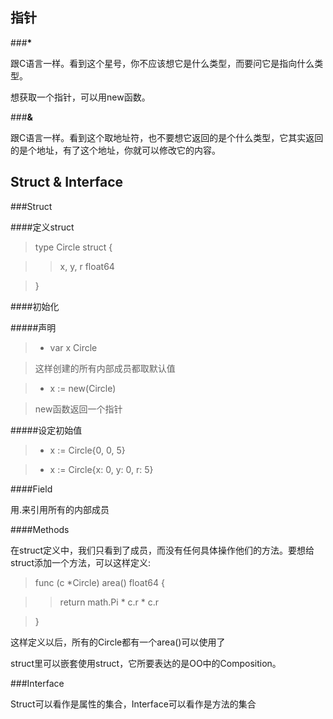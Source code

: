 指针
---

###**\***

跟C语言一样。看到这个星号，你不应该想它是什么类型，而要问它是指向什么类型。

想获取一个指针，可以用new函数。

###**&**

跟C语言一样。看到这个取地址符，也不要想它返回的是个什么类型，它其实返回的是个地址，有了这个地址，你就可以修改它的内容。


Struct & Interface
---

###Struct

####定义struct

> type Circle struct {

>> x, y, r float64

> }

####初始化

#####声明
> + var x Circle

> 这样创建的所有内部成员都取默认值

> + x := new(Circle)

> new函数返回一个指针

#####设定初始值

> + x := Circle{0, 0, 5} 

> + x := Circle{x: 0, y: 0, r: 5}

####Field

用.来引用所有的内部成员


####Methods

在struct定义中，我们只看到了成员，而没有任何具体操作他们的方法。要想给struct添加一个方法，可以这样定义:

> func (c *Circle) area() float64 {

>> return math.Pi * c.r * c.r

> }

这样定义以后，所有的Circle都有一个area()可以使用了

struct里可以嵌套使用struct，它所要表达的是OO中的Composition。

###Interface

Struct可以看作是属性的集合，Interface可以看作是方法的集合
